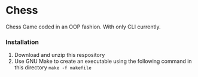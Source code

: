 # Chess

Chess Game coded in an OOP fashion. With only CLI currently.

### Installation
1. Download and unzip this respository
2. Use GNU Make to create an executable using the following command in this directory
`make -f makefile`
